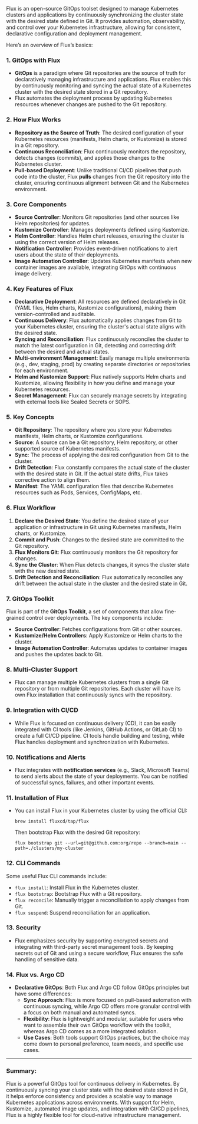 Flux is an open-source GitOps toolset designed to manage Kubernetes clusters and applications by continuously synchronizing the cluster state with the desired state defined in Git. It provides automation, observability, and control over your Kubernetes infrastructure, allowing for consistent, declarative configuration and deployment management.

Here’s an overview of Flux’s basics:

### 1. **GitOps with Flux**
   - **GitOps** is a paradigm where Git repositories are the source of truth for declaratively managing infrastructure and applications. Flux enables this by continuously monitoring and syncing the actual state of a Kubernetes cluster with the desired state stored in a Git repository.
   - Flux automates the deployment process by updating Kubernetes resources whenever changes are pushed to the Git repository.

### 2. **How Flux Works**
   - **Repository as the Source of Truth**: The desired configuration of your Kubernetes resources (manifests, Helm charts, or Kustomize) is stored in a Git repository.
   - **Continuous Reconciliation**: Flux continuously monitors the repository, detects changes (commits), and applies those changes to the Kubernetes cluster.
   - **Pull-based Deployment**: Unlike traditional CI/CD pipelines that push code into the cluster, Flux **pulls** changes from the Git repository into the cluster, ensuring continuous alignment between Git and the Kubernetes environment.

### 3. **Core Components**
   - **Source Controller**: Monitors Git repositories (and other sources like Helm repositories) for updates.
   - **Kustomize Controller**: Manages deployments defined using Kustomize.
   - **Helm Controller**: Handles Helm chart releases, ensuring the cluster is using the correct version of Helm releases.
   - **Notification Controller**: Provides event-driven notifications to alert users about the state of their deployments.
   - **Image Automation Controller**: Updates Kubernetes manifests when new container images are available, integrating GitOps with continuous image delivery.

### 4. **Key Features of Flux**
   - **Declarative Deployment**: All resources are defined declaratively in Git (YAML files, Helm charts, Kustomize configurations), making them version-controlled and auditable.
   - **Continuous Delivery**: Flux automatically applies changes from Git to your Kubernetes cluster, ensuring the cluster's actual state aligns with the desired state.
   - **Syncing and Reconciliation**: Flux continuously reconciles the cluster to match the latest configuration in Git, detecting and correcting drift between the desired and actual states.
   - **Multi-environment Management**: Easily manage multiple environments (e.g., dev, staging, prod) by creating separate directories or repositories for each environment.
   - **Helm and Kustomize Support**: Flux natively supports Helm charts and Kustomize, allowing flexibility in how you define and manage your Kubernetes resources.
   - **Secret Management**: Flux can securely manage secrets by integrating with external tools like Sealed Secrets or SOPS.

### 5. **Key Concepts**
   - **Git Repository**: The repository where you store your Kubernetes manifests, Helm charts, or Kustomize configurations.
   - **Source**: A source can be a Git repository, Helm repository, or other supported source of Kubernetes manifests.
   - **Sync**: The process of applying the desired configuration from Git to the cluster.
   - **Drift Detection**: Flux constantly compares the actual state of the cluster with the desired state in Git. If the actual state drifts, Flux takes corrective action to align them.
   - **Manifest**: The YAML configuration files that describe Kubernetes resources such as Pods, Services, ConfigMaps, etc.

### 6. **Flux Workflow**
   1. **Declare the Desired State**: You define the desired state of your application or infrastructure in Git using Kubernetes manifests, Helm charts, or Kustomize.
   2. **Commit and Push**: Changes to the desired state are committed to the Git repository.
   3. **Flux Monitors Git**: Flux continuously monitors the Git repository for changes.
   4. **Sync the Cluster**: When Flux detects changes, it syncs the cluster state with the new desired state.
   5. **Drift Detection and Reconciliation**: Flux automatically reconciles any drift between the actual state in the cluster and the desired state in Git.

### 7. **GitOps Toolkit**
   Flux is part of the **GitOps Toolkit**, a set of components that allow fine-grained control over deployments. The key components include:
   - **Source Controller**: Fetches configurations from Git or other sources.
   - **Kustomize/Helm Controllers**: Apply Kustomize or Helm charts to the cluster.
   - **Image Automation Controller**: Automates updates to container images and pushes the updates back to Git.

### 8. **Multi-Cluster Support**
   - Flux can manage multiple Kubernetes clusters from a single Git repository or from multiple Git repositories. Each cluster will have its own Flux installation that continuously syncs with the repository.

### 9. **Integration with CI/CD**
   - While Flux is focused on continuous delivery (CD), it can be easily integrated with CI tools (like Jenkins, GitHub Actions, or GitLab CI) to create a full CI/CD pipeline. CI tools handle building and testing, while Flux handles deployment and synchronization with Kubernetes.

### 10. **Notifications and Alerts**
   - Flux integrates with **notification services** (e.g., Slack, Microsoft Teams) to send alerts about the state of your deployments. You can be notified of successful syncs, failures, and other important events.
   
### 11. **Installation of Flux**
   - You can install Flux in your Kubernetes cluster by using the official CLI:
     ```
     brew install fluxcd/tap/flux
     ```
     Then bootstrap Flux with the desired Git repository:
     ```
     flux bootstrap git --url=git@github.com:org/repo --branch=main --path=./clusters/my-cluster
     ```

### 12. **CLI Commands**
   Some useful Flux CLI commands include:
   - `flux install`: Install Flux in the Kubernetes cluster.
   - `flux bootstrap`: Bootstrap Flux with a Git repository.
   - `flux reconcile`: Manually trigger a reconciliation to apply changes from Git.
   - `flux suspend`: Suspend reconciliation for an application.

### 13. **Security**
   - Flux emphasizes security by supporting encrypted secrets and integrating with third-party secret management tools. By keeping secrets out of Git and using a secure workflow, Flux ensures the safe handling of sensitive data.

### 14. **Flux vs. Argo CD**
   - **Declarative GitOps**: Both Flux and Argo CD follow GitOps principles but have some differences:
     - **Sync Approach**: Flux is more focused on pull-based automation with continuous syncing, while Argo CD offers more granular control with a focus on both manual and automated syncs.
     - **Flexibility**: Flux is lightweight and modular, suitable for users who want to assemble their own GitOps workflow with the toolkit, whereas Argo CD comes as a more integrated solution.
     - **Use Cases**: Both tools support GitOps practices, but the choice may come down to personal preference, team needs, and specific use cases.

---

### Summary:
Flux is a powerful GitOps tool for continuous delivery in Kubernetes. By continuously syncing your cluster state with the desired state stored in Git, it helps enforce consistency and provides a scalable way to manage Kubernetes applications across environments. With support for Helm, Kustomize, automated image updates, and integration with CI/CD pipelines, Flux is a highly flexible tool for cloud-native infrastructure management.